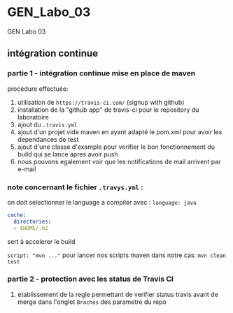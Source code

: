 # GEN_Labo_03
GEN Labo 03

## intégration continue

### partie 1 - intégration continue mise en place de maven

procédure effectuée:

1. utilisation de `https://travis-ci.com/` (signup with github)
2. installation de la "github app" de travis-ci pour le repository du laboratoire
3. ajout du `.travis.yml` 
4. ajout d'un projet vide maven en ayant adapté le pom.xml pour avoir les dependances de test
5. ajout d'une classe d'example pour verifier le bon fonctionnement du build qui se lance apres avoir push
6. nous pouvons egalement voir que les notifications de mail arrivent par e-mail


### note concernant le fichier `.travys.yml` :

on doit selectionner le language a compiler avec : `language: java`
```yml
cache:
  directories:
  - $HOME/.m2
```
sert à accelerer le build

`script: "mvn ..."` pour lancer nos scripts maven
dans notre cas: `mvn clean test`

### partie 2 - protection avec les status de Travis CI

1. etablissement de la regle permettant de verifier status travis avant de merge dans l'onglet `Braches` des parametre du repo

